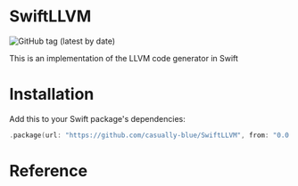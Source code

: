 # SwiftLLVM 
![GitHub tag (latest by date)](https://img.shields.io/github/v/tag/casually-blue/SwiftLLVM)

This is an implementation of the LLVM code generator in Swift

# Installation
Add this to your Swift package's dependencies:
```swift
.package(url: "https://github.com/casually-blue/SwiftLLVM", from: "0.0.1-alpha"),
```

# Reference
